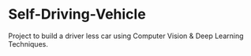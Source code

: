 # Self-Driving-Vehicle
Project to build a driver less car using Computer Vision &amp; Deep Learning Techniques. 

